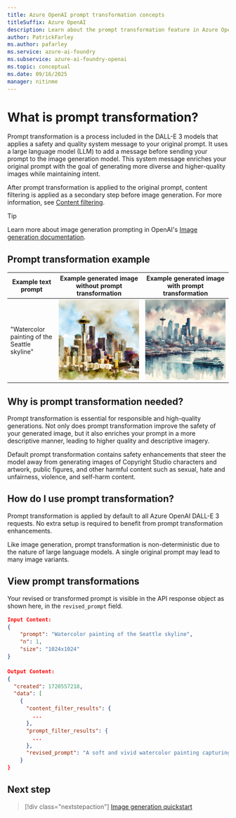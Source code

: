 ```yaml
---
title: Azure OpenAI prompt transformation concepts
titleSuffix: Azure OpenAI
description: Learn about the prompt transformation feature in Azure OpenAI DALL-E 3, how it works, and why it's necessary.
author: PatrickFarley
ms.author: pafarley
ms.service: azure-ai-foundry
ms.subservice: azure-ai-foundry-openai
ms.topic: conceptual 
ms.date: 09/16/2025
manager: nitinme
---
```


# What is prompt transformation?

Prompt transformation is a process included in the DALL-E 3 models that applies a safety and quality system message to your original prompt. It uses a large language model (LLM) to add a message before sending your prompt to the image generation model. This system message enriches your original prompt with the goal of generating more diverse and higher-quality images while maintaining intent. 

After prompt transformation is applied to the original prompt, content filtering is applied as a secondary step before image generation. For more information, see [Content filtering](./content-filter.md).

> [!TIP]
> Learn more about image generation prompting in OpenAI's [Image generation documentation](https://platform.openai.com/docs/guides/images/language-specific-tips).

## Prompt transformation example

| **Example text prompt** | **Example generated image without prompt transformation** | **Example generated image with prompt transformation** |
|---|---|---|
|"Watercolor painting of the Seattle skyline" | ![Watercolor painting of the Seattle skyline (simple).](../media/how-to/generated-seattle.png) | ![Watercolor painting of the Seattle skyline, with more detail and structure.](../media/how-to/generated-seattle-prompt-transformed.png) |


## Why is prompt transformation needed?

Prompt transformation is essential for responsible and high-quality generations. Not only does prompt transformation improve the safety of your generated image, but it also enriches your prompt in a more descriptive manner, leading to higher quality and descriptive imagery.

Default prompt transformation contains safety enhancements that steer the model away from generating images of Copyright Studio characters and artwork, public figures, and other harmful content such as sexual, hate and unfairness, violence, and self-harm content.

## How do I use prompt transformation?

Prompt transformation is applied by default to all Azure OpenAI DALL-E 3 requests. No extra setup is required to benefit from prompt transformation enhancements.

Like image generation, prompt transformation is non-deterministic due to the nature of large language models. A single original prompt may lead to many image variants.

## View prompt transformations

Your revised or transformed prompt is visible in the API response object as shown here, in the `revised_prompt` field. 

```json
Input Content:
{
    "prompt": "Watercolor painting of the Seattle skyline",
    "n": 1,
    "size": "1024x1024"
}
 
Output Content:
{
  "created": 1720557218,
  "data": [
    {
      "content_filter_results": {
        ...
      },
      "prompt_filter_results": {
        ...
      },
      "revised_prompt": "A soft and vivid watercolor painting capturing the scenic beauty of the Seattle skyline. The painting illustrates a setting sun casting warm hues over the sprawling cityscape, with the Space Needle prominently standing tall against the sky. Imagine the scattered high-rise buildings, a soothing blend of the lush green of the parks with the winding blue water of the Puget Sound, and the snow-covered peak of Mount Rainier in the distance. A play of light and shadow adds depth and dynamism to this multihued urban panorama."
    }
}
```

## Next step

> [!div class="nextstepaction"]
> [Image generation quickstart](/azure/ai-foundry/openai/dall-e-quickstart)
